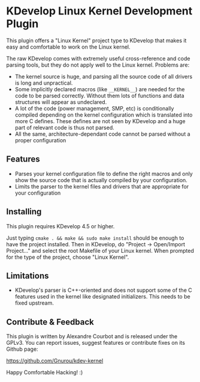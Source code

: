 KDevelop Linux Kernel Development Plugin
========================================

This plugin offers a "Linux Kernel" project type to KDevelop that makes it easy and comfortable to work on the Linux kernel.

The raw KDevelop comes with extremely useful cross-reference and code parsing tools, but they do not apply well to the Linux kernel. Problems are:

- The kernel source is huge, and parsing all the source code of all drivers is long and unpractical.
- Some implicitly declared macros (like `__KERNEL__`) are needed for the code to be parsed correctly. Without them lots of functions and data structures will appear as undeclared.
- A lot of the code (power management, SMP, etc) is conditionally compiled depending on the kernel configuration which is translated into more C defines. These defines are not seen by KDevelop and a huge part of relevant code is thus not parsed.
- All the same, architecture-dependant code cannot be parsed without a proper configuration

Features
--------

- Parses your kernel configuration file to define the right macros and only show the source code that is actually compiled by your configuration.
- Limits the parser to the kernel files and drivers that are appropriate for your configuration

Installing
----------
This plugin requires KDevelop 4.5 or higher.

Just typing `cmake . && make && sudo make install` should be enough to have the project installed. Then in KDevelop, do "Project -> Open/Import Project..." and select the root Makefile of your Linux kernel. When prompted for the type of the project, choose "Linux Kernel".

Limitations
-----------

- KDevelop's parser is C++-oriented and does not support some of the C features used in the kernel like designated initializers. This needs to be fixed upstream.

Contribute & Feedback
---------------------

This plugin is written by Alexandre Courbot and is released under the GPLv3. You can report issues, suggest features or contribute fixes on its Github page:

https://github.com/Gnurou/kdev-kernel

Happy Comfortable Hacking! :)

